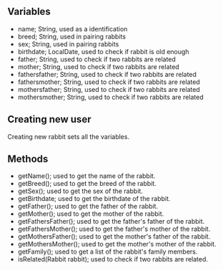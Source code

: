 ## Variables

- name; String, used as a identification
- breed; String, used in pairing rabbits
- sex; String, used in pairing rabbits
- birthdate; LocalDate, used to check if rabbit is old enough
- father; String, used to check if two rabbits are related
- mother; String, used to check if two rabbits are related
- fathersfather; String, used to check if two rabbits are related
- fathersmother; String, used to check if two rabbits are related
- mothersfather; String, used to check if two rabbits are related
- mothersmother; String, used to check if two rabbits are related

## Creating new user

Creating new rabbit sets all the variables.

## Methods

- getName(); used to get the name of the rabbit.
- getBreed(); used to get the breed of the rabbit.
- getSex(); used to get the sex of the rabbit.
- getBirthdate; used to get the birthdate of the rabbit.
- getFather(); used to get the father of the rabbit.
- getMother(); used to get the mother of the rabbit.
- getFathersFather(); used to get the father's father of the rabbit.
- getFathersMother(); used to get the father's mother of the rabbit.
- getMothersFather(); used to get the mother's father of the rabbit.
- getMothersMother(); used to get the mother's mother of the rabbit.
- getFamily(); used to get a list of the rabbit's family members.
- isRelated(Rabbit rabbit); used to check if two rabbits are related.
